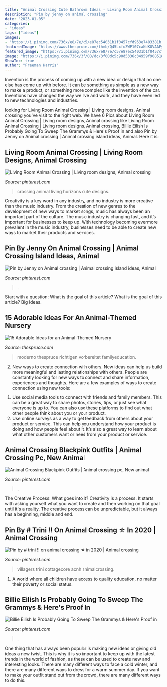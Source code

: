 ```yaml
---
title: "Animal Crossing Cute Bathroom Ideas - Living Room Animal Crossing"
description: "Pin by jenny on animal crossing"
date: "2023-01-05"
categories:
- "ideas"
tags: ["ideas"]
images:
- "https://i.pinimg.com/736x/e8/7e/c5/e87ec54031b1f0457cfd953e7483381b.jpg"
featuredImage: "https://www.thespruce.com/thmb/Q45LxfuZWP107caKdKOVAAFyY3M=/5472x3648/filters:fill(auto,1)/modern-interior-of-child-s-room-with-animal-pictures-910636424-61d0f05f024444bd9843ea41e2187dcb.jpg"
featured_image: "https://i.pinimg.com/736x/e8/7e/c5/e87ec54031b1f0457cfd953e7483381b.jpg"
image: "https://i.pinimg.com/736x/3f/00/dc/3f00dc5c90d5336c34959f908518dd30.jpg"
ShowToc: true
author: "Freeman Harris"
---
```



Invention is the process of coming up with a new idea or design that no one else has come up with before. It can be something as simple as a new way to make a product, or something more complex like the invention of the car. Inventions have changed the way we live and work, and they have even led to new technologies and industries.

	

		
looking for Living Room Animal Crossing | Living room designs, Animal crossing you've visit to the right web. We have 6 Pics about Living Room Animal Crossing | Living room designs, Animal crossing like Living Room Animal Crossing | Living room designs, Animal crossing, Billie Eilish Is Probably Going To Sweep The Grammys &amp; Here&#039;s Proof in and also Pin by Jenny on Animal crossing | Animal crossing island ideas, Animal. Here it is:
		
    
## Living Room Animal Crossing | Living Room Designs, Animal Crossing

<img loading=lazy src="https://i.pinimg.com/736x/e8/7e/c5/e87ec54031b1f0457cfd953e7483381b.jpg" onerror="this.onerror=null;this.src='https://tse1.mm.bing.net/th?id=OIP.CA8xVKzw0d0OWdQnX9FI9AHaEK&amp;pid=15.1';" alt="Living Room Animal Crossing | Living room designs, Animal crossing">

_Source: pinterest.com_

>crossing animal living horizons cute designs. 

	

Creativity is a key word in any industry, and no industry is more creative than the music industry. From the creation of new genres to the development of new ways to market songs, music has always been an important part of the culture. The music industry is changing fast, and it’s important for businesses to keep up. With technology becoming evermore prevalent in the music industry, businesses need to be able to create new ways to market their products and services.

    
## Pin By Jenny On Animal Crossing | Animal Crossing Island Ideas, Animal

<img loading=lazy src="https://i.pinimg.com/736x/36/4b/fc/364bfca82cd82b69b53cd27d1c5074b3.jpg" onerror="this.onerror=null;this.src='https://tse3.mm.bing.net/th?id=OIP.goB4Fs8EEWjAvByqW14PAwHaEK&amp;pid=15.1';" alt="Pin by Jenny on Animal crossing | Animal crossing island ideas, Animal">

_Source: pinterest.com_

>. 

	

Start with a question: What is the goal of this article?
What is the goal of this article? Big Ideas.

    
## 15 Adorable Ideas For An Animal-Themed Nursery

<img loading=lazy src="https://www.thespruce.com/thmb/Q45LxfuZWP107caKdKOVAAFyY3M=/5472x3648/filters:fill(auto,1)/modern-interior-of-child-s-room-with-animal-pictures-910636424-61d0f05f024444bd9843ea41e2187dcb.jpg" onerror="this.onerror=null;this.src='https://tse4.mm.bing.net/th?id=OIP.YcEb9_7BqLefSfqGkyQQiAHaE8&amp;pid=15.1';" alt="15 Adorable Ideas for an Animal-Themed Nursery">

_Source: thespruce.com_

>moderno thespruce richtigen vorbereitet familyeducation. 

	

2. New ways to create connection with others.
New ideas can help us build more meaningful and lasting relationships with others. People are constantly looking for new ways to connect and share information, experiences and thoughts. Here are a few examples of ways to create connection using new tools: 
1) Use social media tools to connect with friends and family members. This can be a great way to share photos, stories, tips, or just see what everyone is up to. You can also use these platforms to find out what other people think about you or your product. 
2) Use online surveys as a way to get feedback from others about your product or service. This can help you understand how your product is doing and how people feel about it. It’s also a great way to learn about what other customers want or need from your product or service.

    
## Animal Crossing Blackpink Outfits | Animal Crossing Pc, New Animal

<img loading=lazy src="https://i.pinimg.com/736x/3f/00/dc/3f00dc5c90d5336c34959f908518dd30.jpg" onerror="this.onerror=null;this.src='https://tse3.mm.bing.net/th?id=OIP.3jcjbNE1GCWk6yu1fNLt5QHaHQ&amp;pid=15.1';" alt="Animal Crossing Blackpink Outfits | Animal crossing pc, New animal">

_Source: pinterest.com_

>. 

	

The Creative Process: What goes into it?
Creativity is a process. It starts with asking yourself what you want to create and then working on that goal until it's a reality. The creative process can be unpredictable, but it always has a beginning, middle and end.

    
## Pin By # Trini !! On Animal Crossing ☆ In 2020 | Animal Crossing

<img loading=lazy src="https://i.pinimg.com/736x/8d/01/29/8d012961ead73d3016008fddc9128e8c.jpg" onerror="this.onerror=null;this.src='https://tse3.mm.bing.net/th?id=OIP.dkJ2WKZxbGRIa3Nl9ZimHwHaHa&amp;pid=15.1';" alt="Pin by # trini !! on animal crossing ☆ in 2020 | Animal crossing">

_Source: pinterest.com_

>villagers trini cottagecore acnh animalcrossing. 

	

1. A world where all children have access to quality education, no matter their poverty or social status. 

    
## Billie Eilish Is Probably Going To Sweep The Grammys &amp; Here&#039;s Proof In

<img loading=lazy src="https://i.pinimg.com/736x/aa/c1/bb/aac1bbbfc71bab51f703dbab2403b780.jpg" onerror="this.onerror=null;this.src='https://tse4.mm.bing.net/th?id=OIP.vyr5k8B4sC3M12WQaBEOSwHaJ3&amp;pid=15.1';" alt="Billie Eilish Is Probably Going To Sweep The Grammys &amp; Here&#039;s Proof in">

_Source: pinterest.com_

>. 

	

One thing that has always been popular is making new ideas or giving old ideas a new twist. This is why it is so important to keep up with the latest trends in the world of fashion, as these can be used to create new and interesting looks. There are many different ways to face a cold winter, and there are many different ways to dress for a warm summer day. If you want to make your outfit stand out from the crowd, there are many different ways to do this.

